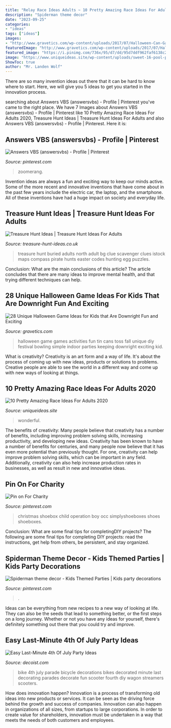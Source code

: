 ```yaml
---
title: "Relay Race Ideas Adults ~ 10 Pretty Amazing Race Ideas For Adults 2020"
description: "Spiderman theme decor"
date: "2023-09-25"
categories:
- "ideas"
tags: ["ideas"]
images:
- "http://www.gravetics.com/wp-content/uploads/2017/07/Halloween-Can-Game.jpg"
featuredImage: "http://www.gravetics.com/wp-content/uploads/2017/07/Halloween-Can-Game.jpg"
featured_image: "https://i.pinimg.com/736x/95/d7/dd/95d7ddf962faf6138c27db5650c87f97.jpg"
image: "https://www.uniqueideas.site/wp-content/uploads/sweet-16-pool-party-decorations-inside-party-ideas-simple-sweet.jpg"
ShowToc: true
author: "Mr. Landen Wolf"
---
```



There are so many invention ideas out there that it can be hard to know where to start. Here, we will give you 5 ideas to get you started in the innovation process.

	

		
searching about Answers VBS (answersvbs) - Profile | Pinterest you've came to the right place. We have 7 Images about Answers VBS (answersvbs) - Profile | Pinterest like 10 Pretty Amazing Race Ideas For Adults 2020, Treasure Hunt Ideas | Treasure Hunt Ideas For Adults and also Answers VBS (answersvbs) - Profile | Pinterest. Here it is:
		
    
## Answers VBS (answersvbs) - Profile | Pinterest

<img loading=lazy src="https://i.pinimg.com/236x/fb/80/1d/fb801d60d92659fbeacc7b597031a86a.jpg" onerror="this.onerror=null;this.src='https://tse2.mm.bing.net/th?id=OIP.cEBATXnBE8j7tDrsOCIGiwAAAA&amp;pid=15.1';" alt="Answers VBS (answersvbs) - Profile | Pinterest">

_Source: pinterest.com_

>zoomerang. 

	

Invention ideas are always a fun and exciting way to keep our minds active. Some of the more recent and innovative inventions that have come about in the past few years include the electric car, the laptop, and the smartphone. All of these inventions have had a huge impact on society and everyday life.

    
## Treasure Hunt Ideas | Treasure Hunt Ideas For Adults

<img loading=lazy src="http://www.treasure-hunt-ideas.co.uk/site/siteImages/bg.jpg" onerror="this.onerror=null;this.src='https://tse2.mm.bing.net/th?id=OIP.r1nET-PdlXYVzm3ldnjGVAHaE6&amp;pid=15.1';" alt="Treasure Hunt Ideas | Treasure Hunt Ideas For Adults">

_Source: treasure-hunt-ideas.co.uk_

>treasure hunt buried adults north adult bg clue scavenger clues istock maps compass pirate hunts easter codes hunting egg puzzles. 

	

Conclusion: What are the main conclusions of this article?
The article concludes that there are many ideas to improve mental health, and that trying different techniques can help.

    
## 28 Unique Halloween Game Ideas For Kids That Are Downright Fun And Exciting

<img loading=lazy src="http://www.gravetics.com/wp-content/uploads/2017/07/Halloween-Can-Game.jpg" onerror="this.onerror=null;this.src='https://tse4.mm.bing.net/th?id=OIP.yCYgmJ7Jc6mVrW_Dg8dBzAHaLH&amp;pid=15.1';" alt="28 Unique Halloween Game Ideas for Kids that Are Downright Fun and Exciting">

_Source: gravetics.com_

>halloween game games activities fun tin cans toss fall unique diy festival bowling simple indoor parties keeping downright exciting kid. 

	

What is creativity?
Creativity is an art form and a way of life. It's about the process of coming up with new ideas, products or solutions to problems. Creative people are able to see the world in a different way and come up with new ways of looking at things.

    
## 10 Pretty Amazing Race Ideas For Adults 2020

<img loading=lazy src="https://www.uniqueideas.site/wp-content/uploads/sweet-16-pool-party-decorations-inside-party-ideas-simple-sweet.jpg" onerror="this.onerror=null;this.src='https://tse3.mm.bing.net/th?id=OIP.FUsmLT8tkX7SOPgLBHb32AHaEk&amp;pid=15.1';" alt="10 Pretty Amazing Race Ideas For Adults 2020">

_Source: uniqueideas.site_

>wonderful. 

	

The benefits of creativity: Many people believe that creativity has a number of benefits, including improving problem solving skills, increasing productivity, and developing new ideas.
Creativity has been known to have a number of benefits for centuries, and many people now believe that it has even more potential than previously thought. For one, creativity can help improve problem solving skills, which can be important in any field. Additionally, creativity can also help increase production rates in businesses, as well as result in new and innovative ideas.

    
## Pin On For Charity

<img loading=lazy src="https://i.pinimg.com/736x/95/d7/dd/95d7ddf962faf6138c27db5650c87f97.jpg" onerror="this.onerror=null;this.src='https://tse1.mm.bing.net/th?id=OIP.3V7nijLWeAweAvHVkaNDjwHaGe&amp;pid=15.1';" alt="Pin on For Charity">

_Source: pinterest.com_

>christmas shoebox child operation boy occ simplyshoeboxes shoes shoeboxes. 

	

Conclusion: What are some final tips for completingDIY projects?
The following are some final tips for completing DIY projects: read the instructions, get help from others, be persistent, and stay organized.

    
## Spiderman Theme Decor - Kids Themed Parties | Kids Party Decorations

<img loading=lazy src="https://i.pinimg.com/originals/a0/ce/3f/a0ce3fd5cbb5b0ce81a72e6fe8941eac.jpg" onerror="this.onerror=null;this.src='https://tse4.mm.bing.net/th?id=OIP.08__rFLMB-Kp6VD59UF5QwHaJ4&amp;pid=15.1';" alt="Spiderman theme decor - Kids Themed Parties | Kids party decorations">

_Source: pinterest.com_

>. 

	

Ideas can be everything from new recipes to a new way of looking at life. They can also be the seeds that lead to something better, or the first steps on a long journey. Whether or not you have any ideas for yourself, there's definitely something out there that you could try and improve.

    
## Easy Last-Minute 4th Of July Party Ideas

<img loading=lazy src="http://cdn.decoist.com/wp-content/uploads/2014/07/Decorated-4th-of-July-bicycle.jpg" onerror="this.onerror=null;this.src='https://tse3.mm.bing.net/th?id=OIP.ur3K_zHj2hjzd5HC2evj5gHaLH&amp;pid=15.1';" alt="Easy Last-Minute 4th Of July Party Ideas">

_Source: decoist.com_

>bike 4th july parade bicycle decorations bikes decorated minute last decorating parades decorate fun scooter fourth diy wagon streamers scooters. 

	

How does innovation happen?
Innovation is a process of transforming old ideas into new products or services. It can be seen as the driving force behind the growth and success of companies. Innovation can also happen in organizations of all sizes, from startups to large corporations. In order to create value for shareholders, innovation must be undertaken in a way that meets the needs of both customers and employees.

